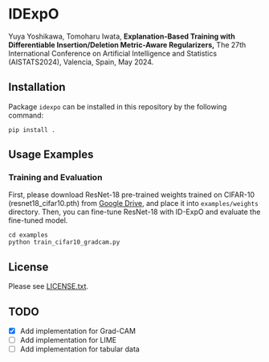 # IDExpO

Yuya Yoshikawa, Tomoharu Iwata, **Explanation-Based Training with Differentiable Insertion/Deletion Metric-Aware Regularizers,** The 27th International Conference on Artificial Intelligence and Statistics (AISTATS2024), Valencia, Spain, May 2024.

## Installation
Package `idexpo` can be installed in this repository by the following command:
```
pip install .
```

## Usage Examples
### Training and Evaluation

First, please download ResNet-18 pre-trained weights trained on CIFAR-10 (resnet18_cifar10.pth) from [Google Drive](https://drive.google.com/drive/folders/1-cjR618ECIslf2kPcLlmudyuFStRqvw_?usp=drive_link), and place it into `examples/weights` directory.
Then, you can fine-tune ResNet-18 with ID-ExpO and evaluate the fine-tuned model. 
```
cd examples
python train_cifar10_gradcam.py
```

## License
Please see [LICENSE.txt](./LICENSE.txt).


## TODO
- [x] Add implementation for Grad-CAM
- [ ] Add implementation for LIME
- [ ] Add implementation for tabular data
